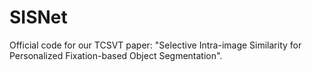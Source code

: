 # SISNet
Official code for our TCSVT paper: "Selective Intra-image Similarity for Personalized Fixation-based Object Segmentation".
